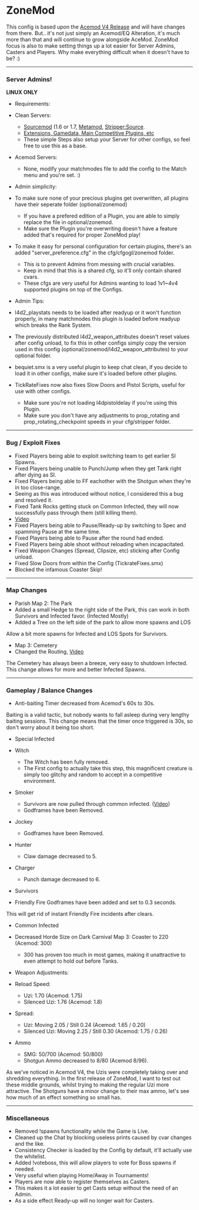 # ZoneMod #
This config is based upon the [Acemod V4 Release](http://imgur.com/a/8Ptck) and will have changes from there.
But.. it's not just simply an Acemod/EQ Alteration, it's much more than that and will continue to grow alongside AceMod.
ZoneMod focus is also to make setting things up a lot easier for Server Admins, Casters and Players.
Why make everything difficult when it doesn't have to be? :)

- - - -
### Server Admins! ###

**LINUX ONLY**

* Requirements:
 * Clean Servers:
	 * [Sourcemod](https://www.sourcemod.net/downloads.php?branch=1.7-dev) (1.6 or 1.7, [Metamod](https://www.metamodsource.net/), [Stripper:Source](http://www.bailopan.net/stripper/#install).
	 * [Extensions, Gamedata, Main Competitive Plugins, etc](http://sirftp.com/Left4Dead2/ZoneModRequirements.zip)
	 * These simple Steps also setup your Server for other configs, so feel free to use this as a base.
 * Acemod Servers:
	 * None, modify your matchmodes file to add the config to the Match menu and you're set. :)

* Admin simplicity:
 * To make sure none of your precious plugins get overwritten, all plugins have their seperate folder (optional/zonemod)
     * If you have a prefered edition of a Plugin, you are able to simply replace the file in optional/zonemod.
	 * Make sure the Plugin you're overwriting doesn't have a feature added that's required for proper ZoneMod play!
 * To make it easy for personal configuration for certain plugins, there's an added "server_preference.cfg" in the cfg/cfgogl/zonemod folder.
     * This is to prevent Admins from messing with crucial variables.
	 * Keep in mind that this is a shared cfg, so it'll only contain shared cvars.
	 * These cfgs are very useful for Admins wanting to load 1v1~4v4 supported plugins on top of the Configs.

* Admin Tips:
 * l4d2_playstats needs to be loaded after readyup or it won't function properly, in many matchmodes this plugin is loaded before readyup which breaks the Rank System.
 * The previously distributed l4d2_weapon_attributes doesn't reset values after config unload, to fix this in other configs simply copy the version used in this config (optional/zonemod/l4d2_weapon_attributes) to your optional folder.
 * bequiet.smx is a very useful plugin to keep chat clean, if you decide to load it in other configs, make sure it's loaded before other plugins.
 * TickRateFixes now also fixes Slow Doors and Pistol Scripts, useful for use with other configs.
	 * Make sure you're not loading l4dpistoldelay if you're using this Plugin.
	 * Make sure you don't have any adjustments to prop_rotating and prop_rotating_checkpoint speeds in your cfg/stripper folder.

- - - -
### Bug / Exploit Fixes ###
* Fixed Players being able to exploit switching team to get earlier SI Spawns.
* Fixed Players being unable to Punch/Jump when they get Tank right after dying as SI.
* Fixed Players being able to FF eachother with the Shotgun when they're in too close-range.
 * Seeing as this was introduced without notice, I considered this a bug and resolved it.
* Fixed Tank Rocks getting stuck on Common Infected, they will now successfully pass through them (still killing them). 
 * [Video](https://www.youtube.com/watch?v=FFQLJBYca1U)
* Fixed Players being able to Pause/Ready-up by switching to Spec and spamming Pause at the same time.
* Fixed Players being able to Pause after the round had ended.
* Fixed Players being able shoot without reloading when incapacitated.
* Fixed Weapon Changes (Spread, Clipsize, etc) sticking after Config unload.
* Fixed Slow Doors from within the Config (TickrateFixes.smx)
* Blocked the infamous Coaster Skip!

- - - -
### Map Changes ###
* Parish Map 2: The Park
 * Added a small Hedge to the right side of the Park, this can work in both Survivors and Infected favor. (Infected Mostly)
 * Added a Tree on the left side of the park to allow more spawns and LOS

Allow a bit more spawns for Infected and LOS Spots for Survivors.

* Map 3: Cemetery
 * Changed the Routing, [Video](https://www.youtube.com/watch?v=SdHp28zt-E0) 

The Cemetery has always been a breeze, very easy to shutdown Infected.
This change allows for more and better Infected Spawns.
- - - -
### Gameplay / Balance Changes ###
* Anti-baiting Timer decreased from Acemod's 60s to 30s.

Baiting is a valid tactic, but nobody wants to fall asleep during very lengthy baiting sessions.
This change means that the timer once triggered is 30s, so don't worry about it being too short.

* Special Infected
 * Witch
     * The Witch has been fully removed.
	 * The First config to actually take this step, this magnificent creature is simply too glitchy and random to accept in a competitive environment.
 * Smoker
	 * Survivors are now pulled through common infected. ([Video](https://www.youtube.com/watch?v=PC4k0aKvOlY))
	 * Godframes have been Removed.
 * Jockey
	 * Godframes have been Removed.
 * Hunter
	 * Claw damage decreased to 5.
 * Charger
	 * Punch damage decreased to 6.
	 
* Survivors
 * Friendly Fire Godframes have been added and set to 0.3 seconds.
 
This will get rid of instant Friendly Fire incidents after clears.

* Common Infected
 * Decreased Horde Size on Dark Carnival Map 3: Coaster to 220 (Acemod: 300)
	 * 300 has proven too much in most games, making it unattractive to even attempt to hold out before Tanks.

* Weapon Adjustments:
 * Reload Speed:
	 * Uzi: 1.70 (Acemod: 1.75)
     * Silenced Uzi: 1.76 (Acemod: 1.8)
 * Spread:
	 * Uzi: Moving 2.05 / Still 0.24 (Acemod: 1.65 / 0.20)
     * Silenced Uzi: Moving 2.25 / Still 0.30 (Acemod: 1.75 / 0.26)
 * Ammo
	 * SMG: 50/700 (Acemod: 50/800)
	 * Shotgun Ammo decreased to 8/80 (Acemod 8/96).

As we've noticed in Acemod V4, the Uzis were completely taking over and shredding everything.
In the first release of ZoneMod, I want to test out these middle grounds, whilst trying to making the regular Uzi more attractive.
The Shotguns have a minor change to their max ammo, let's see how much of an effect something so small has.
- - - -
### Miscellaneous ###
* Removed !spawns functionality while the Game is Live.
* Cleaned up the Chat by blocking useless prints caused by cvar changes and the like.
* Consistency Checker is loaded by the Config by default, it'll actually use the whitelist.
* Added !voteboss, this will allow players to vote for Boss spawns if needed.
 * Very useful when playing Home/Away in Tournaments!
* Players are now able to register themselves as Casters.
 * This makes it a lot easier to get Casts setup without the need of an Admin.
 * As a side effect Ready-up will no longer wait for Casters.